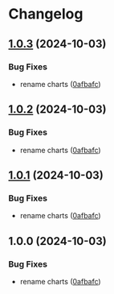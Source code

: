# Changelog

## [1.0.3](https://github.com/aajimal/release-please-monorepo/compare/helm-goodbye-v1.0.2...helm-goodbye@v1.0.3) (2024-10-03)


### Bug Fixes

* rename charts ([0afbafc](https://github.com/aajimal/release-please-monorepo/commit/0afbafcd21e67c9de4e80b61f2308f4f73cdeb7e))

## [1.0.2](https://github.com/aajimal/release-please-monorepo/compare/helm-goodbye-v1.0.1...helm-goodbye@v1.0.2) (2024-10-03)


### Bug Fixes

* rename charts ([0afbafc](https://github.com/aajimal/release-please-monorepo/commit/0afbafcd21e67c9de4e80b61f2308f4f73cdeb7e))

## [1.0.1](https://github.com/aajimal/release-please-monorepo/compare/helm-goodbye-v1.0.0...helm-goodbye@v1.0.1) (2024-10-03)


### Bug Fixes

* rename charts ([0afbafc](https://github.com/aajimal/release-please-monorepo/commit/0afbafcd21e67c9de4e80b61f2308f4f73cdeb7e))

## 1.0.0 (2024-10-03)


### Bug Fixes

* rename charts ([0afbafc](https://github.com/aajimal/release-please-monorepo/commit/0afbafcd21e67c9de4e80b61f2308f4f73cdeb7e))
